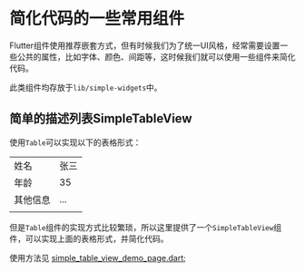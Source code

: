 
# 简化代码的一些常用组件

Flutter组件使用推荐嵌套方式，但有时候我们为了统一UI风格，经常需要设置一些公共的属性，比如字体、颜色、间距等，这时候我们就可以使用一些组件来简化代码。

此类组件均存放于`lib/simple-widgets`中。



## 简单的描述列表SimpleTableView

使用`Table`可以实现以下的表格形式：

|          |      |
| -------- | ---- |
| 姓名     | 张三 |
| 年龄     | 35   |
| 其他信息 | ...  |
|          |      |

但是`Table`组件的实现方式比较繁琐，所以这里提供了一个`SimpleTableView`组件，可以实现上面的表格形式，并简化代码。

使用方法见 [simple_table_view_demo_page.dart](../lib/pages/simple-widgets/simple_table_view_demo_page.dart);

